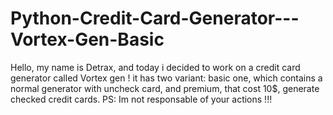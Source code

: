 # Python-Credit-Card-Generator---Vortex-Gen-Basic
Hello, my name is Detrax, and today i decided to work on a credit card generator called Vortex gen ! it has two variant: basic one, which contains a normal generator with uncheck card, and premium, that cost 10$, generate checked credit cards. PS: Im not responsable of your actions !!!

